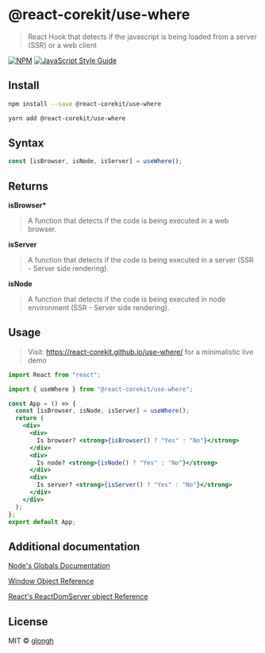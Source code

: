 # @react-corekit/use-where

> React Hook that detects if the javascript is being loaded from a server (SSR) or a web client

[![NPM](https://img.shields.io/npm/v/use-where.svg)](https://www.npmjs.com/package/use-where) [![JavaScript Style Guide](https://img.shields.io/badge/code_style-standard-brightgreen.svg)](https://standardjs.com)

## Install

```bash
npm install --save @react-corekit/use-where
```

```bash
yarn add @react-corekit/use-where
```

## Syntax

```js
const [isBrowser, isNode, isServer] = useWhere();
```

## Returns

**isBrowser\***

> A function that detects if the code is being executed in a web browser.

**isServer**

> A function that detects if the code is being executed in a server (SSR - Server side rendering).

**isNode**

> A function that detects if the code is being executed in node environment (SSR - Server side rendering).

## Usage

> Visit: https://react-corekit.github.io/use-where/ for a minimalistic live demo

```jsx
import React from "react";

import { useWhere } from "@react-corekit/use-where";

const App = () => {
  const [isBrowser, isNode, isServer] = useWhere();
  return (
    <div>
      <div>
        Is browser? <strong>{isBrowser() ? "Yes" : "No"}</strong>
      </div>
      <div>
        Is node? <strong>{isNode() ? "Yes" : "No"}</strong>
      </div>
      <div>
        Is server? <strong>{isServer() ? "Yes" : "No"}</strong>
      </div>
    </div>
  );
};
export default App;
```

## Additional documentation

[Node's Globals Documentation](https://nodejs.org/api/globals.html)

[Window Object Reference](https://developer.mozilla.org/en-US/docs/Web/API/Window)

[React's ReactDomServer object Reference](https://reactjs.org/docs/react-dom-server.html)

## License

MIT © [glongh](https://github.com/glongh)
